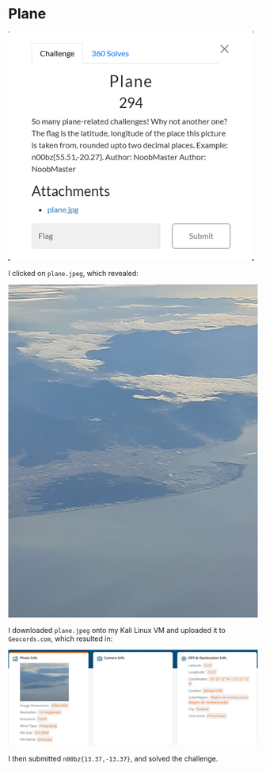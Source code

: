 # Plane

![](../images/plane-part-1.png)

I clicked on `plane.jpeg`, which revealed:

![](../images/plane-part-2.jpeg)

I downloaded `plane.jpeg` onto my Kali Linux VM and uploaded it to `Geocords.com`, which resulted in:

![](../images/plane-part-3.png)

I then submitted `n00bz{13.37,-13.37}`, and solved the challenge.
